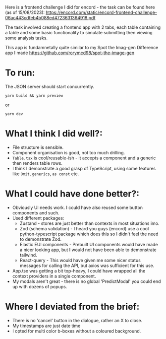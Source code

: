 Here is a frontend challenge I did for encord - the task can be found here (as of 15/08/2023): https://encord.com/static/encord-frontend-challenge-06ac443cdfeb4b088ed4723631364918.pdf

The task involved creating a frontend app with 2 tabs, each table containing a table and some basic functionality to simulate submitting then viewing some analysis tasks.

This app is fundamnetally quite similar to my Spot the Imag-gen Difference app I made https://github.com/rorymcd98/spot-the-image-gen

# To run:

The JSON server should start concurrently.

`yarn build && yarn preview`

or

`yarn dev`

# What I think I did well?:

- File structure is sensible.
- Component organisation is good, not too much drilling.
- `Table.tsx` is cool/reusable-ish - it accepts a component and a generic then renders table rows.
- I think I demonstrate a good grasp of TypeScript, using some features like `Omit`, `generics`, `as const` etc.

# What I could have done better?:

- Obviously UI needs work. I could have also reused some button components and such.
- Used different packages:
  - Zustand - stores are just better than contexts in most situations imo.
  - Zod (schema validation) - I heard you guys (encord) use a cool python-typescript package which does this so I didn't feel the need to demonstrate Zod.
  - Elastic EUI components - Prebuilt UI components would have made a nicer looking app, but I would not have been able to demonstrate tailwind.
  - React-query - This would have given me some nicer status messages for calling the API, but axios was sufficient for this use.
- App.tsx was getting a bit top-heavy, I could have wrapped all the context providers in a single component.
- My modals aren't great - there is no global 'PredictModal' you could end up with dozens of popups.

# Where I deviated from the brief:

- There is no 'cancel' button in the dialogue, rather an X to close.
- My timestamps are just date time
- I opted for multi color b-boxes without a coloured background.
